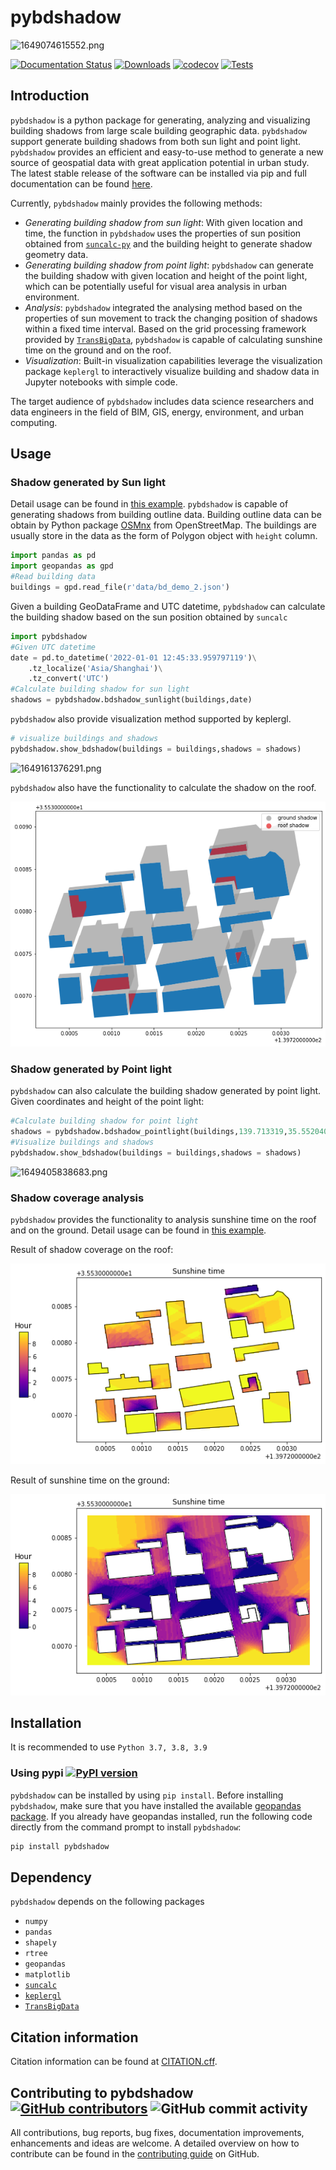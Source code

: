 # pybdshadow

![1649074615552.png](https://github.com/ni1o1/pybdshadow/raw/main/image/README/1649074615552.png)

[![Documentation Status](https://readthedocs.org/projects/pybdshadow/badge/?version=latest)](https://pybdshadow.readthedocs.io/en/latest/?badge=latest) [![Downloads](https://pepy.tech/badge/pybdshadow)](https://pepy.tech/project/pybdshadow) [![codecov](https://codecov.io/gh/ni1o1/pybdshadow/branch/main/graph/badge.svg?token=GLAVYYCD9L)](https://codecov.io/gh/ni1o1/pybdshadow) [![Tests](https://github.com/ni1o1/pybdshadow/actions/workflows/tests.yml/badge.svg)](https://github.com/ni1o1/pybdshadow/actions/workflows/tests.yml)

## Introduction

`pybdshadow` is a python package for generating, analyzing and visualizing building shadows from large scale building geographic data. `pybdshadow` support generate building shadows from both sun light and point light. `pybdshadow` provides an efficient and easy-to-use method to generate a new source of geospatial data with great application potential in urban study. The latest stable release of the software can be installed via pip and full documentation can be found [here](https://pybdshadow.readthedocs.io/en/latest/).

Currently, `pybdshadow` mainly provides the following methods:

- *Generating building shadow from sun light*: With given location and time, the function in `pybdshadow` uses the properties of sun position obtained from [`suncalc-py`](https://github.com/kylebarron/suncalc-py) and the building height to generate shadow geometry data.
- *Generating building shadow from point light*: `pybdshadow` can generate the building shadow with given location and height of the point light, which can be potentially useful for visual area analysis in urban environment.
- *Analysis*: `pybdshadow` integrated the analysing method based on the properties of sun movement to track the changing position of shadows within a fixed time interval. Based on the grid processing framework provided by [`TransBigData`](https://github.com/ni1o1/transbigdata), `pybdshadow` is capable of calculating sunshine time on the ground and on the roof.
- *Visualization*: Built-in visualization capabilities leverage the visualization package `keplergl` to interactively visualize building and shadow data in Jupyter notebooks with simple code.

The target audience of `pybdshadow` includes data science researchers and data engineers in the field of BIM, GIS, energy, environment, and urban computing.

## Usage

### Shadow generated by Sun light

Detail usage can be found in [this example](https://github.com/ni1o1/pybdshadow/blob/main/example/example-calculation.ipynb).
`pybdshadow` is capable of generating shadows from building outline data.
Building outline data can be obtain by Python package [OSMnx](https://osmnx.readthedocs.io/en/stable/) from OpenStreetMap.
The buildings are usually store in the data as the form of Polygon object with `height` column.

```python
import pandas as pd
import geopandas as gpd
#Read building data
buildings = gpd.read_file(r'data/bd_demo_2.json')
```

Given a building GeoDataFrame and UTC datetime, `pybdshadow` can calculate the building shadow based on the sun position obtained by `suncalc`

```python
import pybdshadow
#Given UTC datetime
date = pd.to_datetime('2022-01-01 12:45:33.959797119')\
    .tz_localize('Asia/Shanghai')\
    .tz_convert('UTC')
#Calculate building shadow for sun light
shadows = pybdshadow.bdshadow_sunlight(buildings,date)
```

`pybdshadow` also provide visualization method supported by keplergl.

```python
# visualize buildings and shadows
pybdshadow.show_bdshadow(buildings = buildings,shadows = shadows)
```

![1649161376291.png](https://github.com/ni1o1/pybdshadow/raw/main/image/README/1649161376291_1.png)

`pybdshadow` also have the functionality to calculate the shadow on the roof.

![1651506285290.png](image/README/1651506285290.png)

### Shadow generated by Point light

`pybdshadow` can also calculate the building shadow generated by point light. Given coordinates and height of the point light:

```python
#Calculate building shadow for point light
shadows = pybdshadow.bdshadow_pointlight(buildings,139.713319,35.552040,200)
#Visualize buildings and shadows
pybdshadow.show_bdshadow(buildings = buildings,shadows = shadows)
```

![1649405838683.png](https://github.com/ni1o1/pybdshadow/raw/main/image/README/1649405838683_1.png)

### Shadow coverage analysis

`pybdshadow` provides the functionality to analysis sunshine time on the roof and on the ground. Detail usage can be found in [this example](https://github.com/ni1o1/pybdshadow/blob/main/example/example-analysis.ipynb).

Result of shadow coverage on the roof:

![1651645524782.png](image/README/1651645524782.png)

Result of sunshine time on the ground:

![1651645530892.png](image/README/1651645530892.png)

## Installation

It is recommended to use `Python 3.7, 3.8, 3.9`

### Using pypi [![PyPI version](https://badge.fury.io/py/pybdshadow.svg)](https://badge.fury.io/py/pybdshadow)

`pybdshadow` can be installed by using `pip install`. Before installing `pybdshadow`, make sure that you have installed the available [geopandas package](https://geopandas.org/en/stable/getting_started/install.html). If you already have geopandas installed, run the following code directly from the command prompt to install `pybdshadow`:

```python
pip install pybdshadow
```

## Dependency

`pybdshadow` depends on the following packages

* `numpy`
* `pandas`
* `shapely`
* `rtree`
* `geopandas`
* `matplotlib`
* [`suncalc`](https://github.com/kylebarron/suncalc-py)
* [`keplergl`](https://kepler.gl/)
* [`TransBigData`](https://github.com/ni1o1/transbigdata)

## Citation information

Citation information can be found at [CITATION.cff](https://github.com/ni1o1/pybdshadow/blob/main/CITATION.cff).

## Contributing to pybdshadow [![GitHub contributors](https://img.shields.io/github/contributors/ni1o1/pybdshadow.svg)](https://github.com/ni1o1/pybdshadow/graphs/contributors) ![GitHub commit activity](https://img.shields.io/github/commit-activity/m/ni1o1/pybdshadow)

All contributions, bug reports, bug fixes, documentation improvements, enhancements and ideas are welcome. A detailed overview on how to contribute can be found in the [contributing guide](https://github.com/ni1o1/pybdshadow/blob/master/CONTRIBUTING.md) on GitHub.
